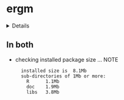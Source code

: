 # ergm

<details>

* Version: 4.1.2
* GitHub: https://github.com/statnet/ergm
* Source code: https://github.com/cran/ergm
* Date/Publication: 2021-07-27 13:40:02 UTC
* Number of recursive dependencies: 81

Run `revdep_details(, "ergm")` for more info

</details>

## In both

*   checking installed package size ... NOTE
    ```
      installed size is  8.1Mb
      sub-directories of 1Mb or more:
        R      1.1Mb
        doc    1.9Mb
        libs   3.8Mb
    ```

